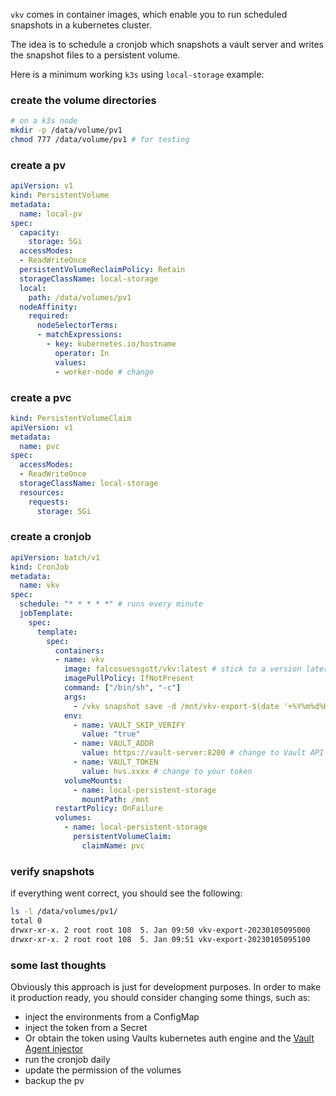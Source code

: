 `vkv` comes in container images, which enable you to run scheduled snapshots in a kubernetes cluster. 

The idea is to schedule a cronjob which snapshots a vault server and writes the snapshot files to a persistent volume.

Here is a minimum working `k3s` using `local-storage` example:


### create the volume directories

```bash
# on a k3s node
mkdir -p /data/volume/pv1
chmod 777 /data/volume/pv1 # for testing
```

### create a pv

```yaml
apiVersion: v1
kind: PersistentVolume
metadata:
  name: local-pv
spec:
  capacity:
    storage: 5Gi
  accessModes:
  - ReadWriteOnce
  persistentVolumeReclaimPolicy: Retain
  storageClassName: local-storage
  local:
    path: /data/volumes/pv1
  nodeAffinity:
    required:
      nodeSelectorTerms:
      - matchExpressions:
        - key: kubernetes.io/hostname
          operator: In
          values:
          - worker-node # change
```

### create a pvc
```yaml
kind: PersistentVolumeClaim
apiVersion: v1
metadata:
  name: pvc
spec:
  accessModes:
  - ReadWriteOnce
  storageClassName: local-storage
  resources:
    requests:
      storage: 5Gi
```

### create a cronjob
```yaml
apiVersion: batch/v1
kind: CronJob
metadata:
  name: vkv
spec:
  schedule: "* * * * *" # runs every minute
  jobTemplate:
    spec:
      template:
        spec:
          containers:
          - name: vkv
            image: falcosuessgott/vkv:latest # stick to a version later
            imagePullPolicy: IfNotPresent
            command: ["/bin/sh", "-c"]
            args:
              - /vkv snapshot save -d /mnt/vkv-export-$(date '+%Y%m%d%H%M%S')
            env:
              - name: VAULT_SKIP_VERIFY
                value: "true"
              - name: VAULT_ADDR
                value: https://vault-server:8200 # change to Vault API address
              - name: VAULT_TOKEN
                value: hvs.xxxx # change to your token
            volumeMounts:
              - name: local-persistent-storage 
                mountPath: /mnt
          restartPolicy: OnFailure
          volumes:
            - name: local-persistent-storage
              persistentVolumeClaim:
                claimName: pvc
```

### verify snapshots
if everything went correct, you should see the following:

```bash
ls -l /data/volumes/pv1/
total 0
drwxr-xr-x. 2 root root 108  5. Jan 09:50 vkv-export-20230105095000
drwxr-xr-x. 2 root root 108  5. Jan 09:51 vkv-export-20230105095100
```

### some last thoughts
Obviously this approach is just for development purposes. In order to make it production ready, you should consider changing some things, such as:

* inject the environments from a ConfigMap
* inject the token from a Secret
* Or obtain the token using Vaults kubernetes auth engine and the [Vault Agent injector](https://developer.hashicorp.com/vault/docs/platform/k8s/injector)
* run the cronjob daily
* update the permission of the volumes
* backup the pv